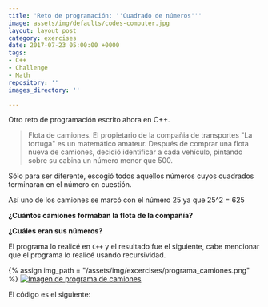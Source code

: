 ```yaml
---
title: 'Reto de programación: ''Cuadrado de números'''
image: assets/img/defaults/codes-computer.jpg
layout: layout_post
category: exercises
date: 2017-07-23 05:00:00 +0000
tags:
- C++
- Challenge
- Math
repository: ''
images_directory: ''

---
```

Otro reto de programación escrito ahora en C++.

> Flota de camiones. El propietario de la compañia de transportes "La tortuga" es un matemático amateur. Después de comprar una flota nueva de camiones, decidió identificar a cada vehículo, pintando sobre su cabina un número menor que 500.
> 
Sólo para ser diferente, escogió todos aquellos números cuyos cuadrados terminaran en el número en cuestión.
> 
Así uno de los camiones se marcó con el número 25 ya que 25^2 = 625 
>
**¿Cuántos camiones formaban la flota de la compañía?**
>
**¿Cuáles eran sus números?**

El programa lo realicé en `C++` y el resultado fue el siguiente, cabe mencionar que el programa lo realicé usando recursividad.

{% assign img_path = "/assets/img/excercises/programa_camiones.png" %}
<a href="{{ site.baseurl }}{{ img_path }}"><img class="img__responsive" src="{{ site.baseurl}}{{ img_path }}" alt="Imagen de programa de camiones"></a>

El código es el siguiente:

<code data-gist-id="192dd8fcc187f4e21386"></code>